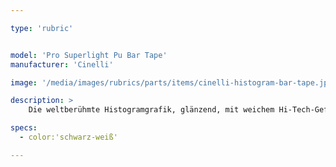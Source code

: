 ```yaml
---

type: 'rubric'


model: 'Pro Superlight Pu Bar Tape'
manufacturer: 'Cinelli'

image: '/media/images/rubrics/parts/items/cinelli-histogram-bar-tape.jpeg'

description: >
    Die weltberühmte Histogramgrafik, glänzend, mit weichem Hi-Tech-Gefühl.

specs:
  - color:'schwarz-weiß'

---
```

